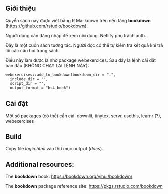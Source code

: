 ## Giới thiệu

Quyển sách này được viết bằng R Markdown trên nền tảng **bookdown** (https://github.com/rstudio/bookdown).

Người dùng cần đăng nhập để xem nội dung. Netlify phụ trách auth.

Đây là một cuốn sách tương tác. Người đọc có thể tự kiểm tra kết quả khi trả lời các câu hỏi trong sách.

Điều này làm được là nhờ package webexercices. Sau đây là lệnh cài đặt ban đầu (KHÔNG CHẠY LẠI LỆNH NÀY):

``` {r}
webexercises::add_to_bookdown(bookdown_dir = ".",
  include_dir = "",
  script_dir = "",
  output_format = "bs4_book")
```

## Cài đặt

Một số packages (có thể) cần cài: downlit, tinytex, servr, usethis, learnr (?), webexercises

## Build

Copy file *login.html* vào thư mục output (*docs*).

## Additional resources:

The **bookdown** book: https://bookdown.org/yihui/bookdown/

The **bookdown** package reference site: https://pkgs.rstudio.com/bookdown
